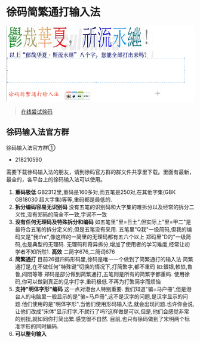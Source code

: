 # 徐码简繁通打输入法

![斯流永继](img/斯流永继.gif)

> [在线尝试徐码](http://www.xumax.top/webXuma/xumaSrf.html)

## 徐码输入法官方群
徐码输入法官方群①
- 218210590

需要下载徐码输入法的朋友，请到徐码官方群的群文件共享里下载。里面有最新，最全的，各平台上的徐码输入法可以使用。



1. **重码极低**
GB2312里,重码是160多对,而五笔是250对,在其他字集(GBK GB18030 超大字集)等等,重码都是最低的.
1. **拆分编码容易无识别码**
没有五笔的识别码和大字集的难拆分以及经常的拆分二义性,没有郑码的简全不一致,字词不一致 
1. **没有任何无理码及特殊拆分和编码**
如五笔里"里=日土",但实际上"里=甲二"是最符合五笔的拆分定义的,但是五笔没有采用. 五笔里"Q我"一级简码,但我的编码又是"我tfnt",像这样的一简里的无理码都有五六个以上 郑码里"D的"一级简码,也是典型的无理码. 无理码和奇异拆分,增加了使用者的学习难度,经常让初学者不知所然1. **高效** 二简字676,二简词676
1. **简繁通打**
目前26键四码形码里,徐码是唯一一个做到了简繁通打的输入法 简繁通打是,在不做任何"特殊键"切换的情况下,打简繁字,都不重码 如:銀银,軼轶,魯鲁,闷悶等等 郑码是部分做到简繁通打,五笔则是所有的简繁字都重码. 使用徐码,你可以做到真正的见字打字,重码极低.不再为打繁简字而烦恼 
1. **支持"明体字形"编码**
这一点对港台人特别重要. 我们知道"骗=马户冊",但是港台人的电脑里一般显示的是"骗=马戶冊",这不是汉字的问题,是汉字显示的问题.他们使用的是"明体字形",当他们使用形码输入法,就会出现问题.也许你会说,让他们改成"宋体"显示打字,不就行了吗?这样做是可以,但是,他们会感觉非常的别扭,就如同你打简出繁.感觉很不自然. 目前,也只有徐码做到了宋明两个标准字形的同时编码. 
1. **可以整句输入**
